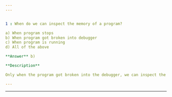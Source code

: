 ```yaml
---
---


1 : When do we can inspect the memory of a program?  

a) When program stops   
b) When program got broken into debugger   
c) When program is running   
d) All of the above  

**Answer** b) 

**Description**

Only when the program got broken into the debugger, we can inspect the memory of the program through watch, variables, call stack etc.

---
```

---



